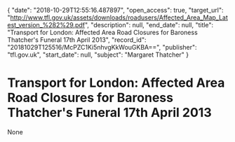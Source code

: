 {
  "date": "2018-10-29T12:55:16.487897", 
  "open_access": true, 
  "target_url": "http://www.tfl.gov.uk/assets/downloads/roadusers/Affected_Area_Map_Latest_version_%282%29.pdf", 
  "description": null, 
  "end_date": null, 
  "title": "Transport for London: Affected Area Road Closures for Baroness Thatcher's Funeral 17th April 2013", 
  "record_id": "20181029T125516/McPZC1Ki5nhvgKkWouGKBA==", 
  "publisher": "tfl.gov.uk", 
  "start_date": null, 
  "subject": "Margaret Thatcher"
}

# Transport for London: Affected Area Road Closures for Baroness Thatcher's Funeral 17th April 2013

None